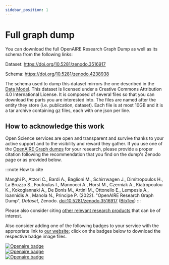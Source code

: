 ```yaml
---
sidebar_position: 1
---
```


# Full graph dump

You can download the full OpenAIRE Research Graph Dump as well as its schema from the following links: 

 Dataset: https://doi.org/10.5281/zenodo.3516917
    
 Schema: https://doi.org/10.5281/zenodo.4238938

The schema used to dump this dataset mirrors  the one described in the [Data Model](../data-model).
This dataset is licensed under a Creative Commons Attribution 4.0 International License.
It is composed of several files so that you can download the parts you are interested into. The files are named after the entity they store (i.e. publication, dataset). Each file is at most 10GB and it is 
a tar archive containing gz files, each with one json per line.

## How to acknowledge this work

Open Science services are open and transparent and survive thanks to your active support and to the visibility and reward they gather. If you use one of the [OpenAIRE Graph dumps](https://doi.org/10.5281/zenodo.3516917) for your research, please provide a proper citation following the recommendation that you find on the dump's Zenodo page or as provided below. 

:::note How to cite

Manghi P., Atzori C., Bardi A., Baglioni M., Schirrwagen J., Dimitropoulos H., La Bruzzo S., Foufoulas I., Mannocci A., Horst M., Czerniak A., Kiatropoulou K., Kokogiannaki A., De Bonis M., Artini M., Ottonello E., Lempesis A., Ioannidis A., Manola N., Principe P. (2022). "OpenAIRE Research Graph Dump", *Dataset*, Zenodo. [doi:10.5281/zenodo.3516917](https://doi.org/10.5281/zenodo.3516917) ([BibTex](/bibtex/OpenAIRE_Research_Graph_dump.bib))
:::

Please also consider citing [other relevant research products](/publications#relevant-research-products) that can be of interest.

Also consider adding one of the following badges to your service with the appropriate link to [our website](https://graph.openaire.eu); click on the badges below to download the respective badge image files.


<div className="row">
    <div className="col col-md-4 left-badge">
        <a target="_blank" href={require('../assets/openaire-badge-1.zip').default} download>
            <img loading="lazy" alt="Openaire badge" src={require('../assets/openaire-badge-1.png').default} className="img_node_modules-@docusaurus-theme-classic-lib-theme-MDXComponents-Img-styles-module pagination-nav__link" title="Click to download"/>
        </a>  
    </div>
    <div className="col col-md-4 mid-badge">
        <a target="_blank" href={require('../assets/openaire-badge-2.zip').default} download>
            <img loading="lazy" alt="Openaire badge" src={require('../assets/openaire-badge-2.png').default} className="img_node_modules-@docusaurus-theme-classic-lib-theme-MDXComponents-Img-styles-module pagination-nav__link  dark-badge" title="Click to download"/>
        </a>  
    </div>
    <div className="col col-md-4 right-badge">
        <a target="_blank" href={require('../assets/openaire-badge-3.zip').default} download>
            <img loading="lazy" alt="Openaire badge" src={require('../assets/openaire-badge-3.png').default} className="img_node_modules-@docusaurus-theme-classic-lib-theme-MDXComponents-Img-styles-module pagination-nav__link" title="Click to download"/>
        </a>
    </div>
</div>

